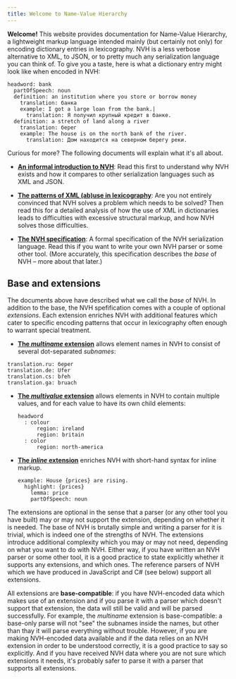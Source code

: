 ```yaml
---
title: Welcome to Name-Value Hierarchy
---
```


**Welcome!** This website provides documentation for Name-Value Hierarchy, a lightweight markup language intended mainly (but certainly not only) for encoding dictionary entries in lexicography. NVH is a less verbose alternative to XML, to JSON, or to pretty much any serialization language you can think of. To give you a taste, here is what a dictionary entry might look like when encoded in NVH:

```
headword: bank
  partOfSpeech: noun
  definition: an institution where you store or borrow money
    translation: банка
    example: I got a large loan from the bank.|
      translation: Я получил крупный кредит в банке.
  definition: a stretch of land along a river
    translation: берег
    example: The house is on the north bank of the river.
      translation: Дом находится на северном берегу реки.
```

Curious for more? The following documents will explain what it's all about.

- **[An informal introduction to NVH](intro.md)**: Read this first to understand why NVH exists and how it compares to other serialization languages such as XML and JSON.

- **[The patterns of XML (ab)use in lexicography](patterns.md)**: Are you not entirely convinced that NVH solves a problem which needs to be solved? Then read this for a detailed analysis of how the use of XML in dictionaries leads to difficulties with excessive structural markup, and how NVH solves those difficulties.

- **[The NVH specification](spec.md)**: A formal specification of the NVH serialization language. Read this if you want to write your own NVH parser or some other tool. (More accurately, this specification describes the *base* of NVH – more about that later.)

## Base and extensions

The documents above have described what we call the *base* of NVH. In addition to the base, the NVH spefification comes with a couple of optional *extensions*. Each extension enriches NVH with additional features which cater to specific encoding patterns that occur in lexicography often enough to warrant special treatment.

 - **[The *multiname* extension](multiname.md)** allows element names in NVH to consist of several dot-separated *subnames*:

  ```
  translation.ru: берег
  translation.de: Ufer
  translation.cs: břeh
  translation.ga: bruach
  ```

- **[The *multivalue* extension](multivalue.md)** allows elements in NVH to contain multiple values, and for each value to have its own child elements:

  ```
  headword
    : colour
        region: ireland
        region: britain
    : color
        region: north-america
  ```

- **[The *inline* extension](inline.md)** enriches NVH with short-hand syntax for inline markup.

  ```
  example: House {prices} are rising.
    highlight: {prices}
      lemma: price
      partOfSpeech: noun
  ```

The extensions are optional in the sense that a parser (or any other tool you have built) may or may not support the extension, depending on whether it is needed. The base of NVH is brutally simple and writing a parser for it is trivial, which is indeed one of the strengths of NVH. The extensions introduce additional complexity which you may or may not need, depending on what you want to do with NVH. Either way, if you have written an NVH parser or some other tool, it is a good practice to state explicitly whether it supports any extensions, and which ones. The reference parsers of NVH which we have produced in JavaScript and C# (see below) support all extensions.

All extensions are **base-compatible**: if you have NVH-encoded data which makes use of an extension and if you parse it with a parser which doesn't support that extension, the data will still be valid and will be parsed successfully. For example, the *multiname* extension is base-compatible: a base-only parse will not "see" the subnames inside the names, but other than thay it will parse everything without trouble. However, if you are making NVH-encoded data available and if the data relies on an NVH extension in order to be understood correctly, it is a good practice to say so explicitly. And if you have received NVH data where you are not sure which extensions it needs, it's probably safer to parse it with a parser that supports all extensions.
